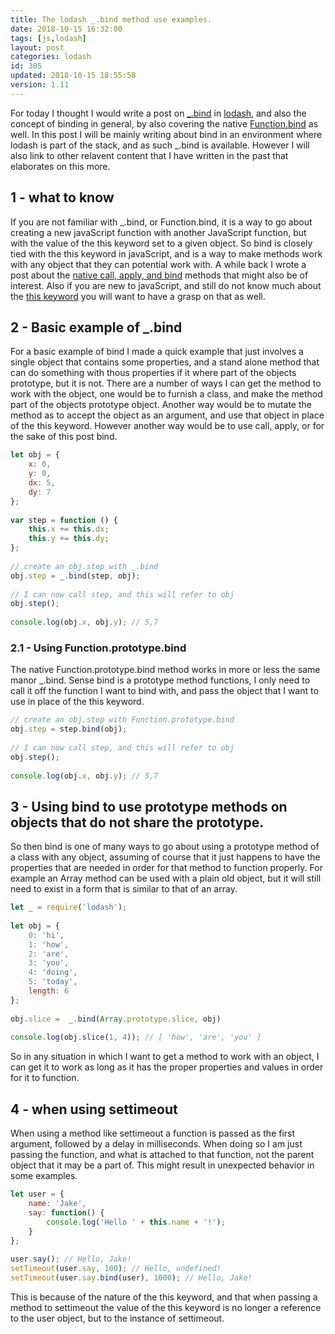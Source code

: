 ```yaml
---
title: The lodash _.bind method use examples.
date: 2018-10-15 16:32:00
tags: [js,lodash]
layout: post
categories: lodash
id: 305
updated: 2018-10-15 18:55:58
version: 1.11
---
```


For today I thought I would write a post on [\_.bind](https://lodash.com/docs/4.17.10#bind) in [lodash](https://lodash.com/), and also the concept of binding in general, by also covering the native [Function.bind](https://developer.mozilla.org/en-US/docs/Web/JavaScript/Reference/Global_objects/Function/bind) as well. In this post I will be mainly writing about bind in an environment where lodash is part of the stack, and as such \_.bind is available. However I will also link to other relavent content that I have written in the past that elaborates on this more.

<!-- more -->

## 1 - what to know

If you are not familiar with \_.bind, or Function.bind, it is a way to go about creating a new javaScript function with another JavaScript function, but with the value of the this keyword set to a given object. So bind is closely tied with the this keyword in javaScript, and is a way to make methods work with any object that they can potential work with. A while back I wrote a post about the [native call, apply, and bind](/2017/09/21/js-call-apply-and-bind/) methods that might also be of interest. Also if you are new to javaScript, and still do not know much about the [this keyword](/2017/04/14/js-this-keyword/) you will want to have a grasp on that as well.

## 2 - Basic example of \_.bind

For a basic example of bind I made a quick example that just involves a single object that contains some properties, and a stand alone method that can do something with thous properties if it where part of the objects prototype, but it is not. There are a number of ways I can get the method to work with the object, one would be to furnish a class, and make the method part of the objects prototype object. Another way would be to mutate the method as to accept the object as an argument, and use that object in place of the this keyword. However another way would be to use call, apply, or for the sake of this post bind.

```js
let obj = {
    x: 0,
    y: 0,
    dx: 5,
    dy: 7
};
 
var step = function () {
    this.x += this.dx;
    this.y += this.dy;
};
 
// create an obj.step with _.bind
obj.step = _.bind(step, obj);
 
// I can now call step, and this will refer to obj
obj.step();
 
console.log(obj.x, obj.y); // 5,7
```

### 2.1 - Using Function.prototype.bind

The native Function.prototype.bind method works in more or less the same manor \_.bind. Sense bind is a prototype method functions, I only need to call it off the function I want to bind with, and pass the object that I want to use in place of the this keyword.

```js
// create an obj.step with Function.prototype.bind
obj.step = step.bind(obj);
 
// I can now call step, and this will refer to obj
obj.step();
 
console.log(obj.x, obj.y); // 5,7
```

## 3 - Using bind to use prototype methods on objects that do not share the prototype.

So then bind is one of many ways to go about using a prototype method of a class with any object, assuming of course that it just happens to have the properties that are needed in order for that method to function properly. For example an Array method can be used with a plain old object, but it will still need to exist in a form that is similar to that of an array.

```js
let _ = require('lodash');
 
let obj = {
    0: 'hi',
    1: 'how',
    2: 'are',
    3: 'you',
    4: 'doing',
    5: 'today',
    length: 6
};
 
obj.slice =  _.bind(Array.prototype.slice, obj)
 
console.log(obj.slice(1, 4)); // [ 'how', 'are', 'you' ]
```

So in any situation in which I want to get a method to work with an object, I can get it to work as long as it has the proper properties and values in order for it to function.

## 4 - when using settimeout

When using a method like settimeout a function is passed as the first argument, followed by a delay in milliseconds. When doing so I am just passing the function, and what is attached to that function, not the parent object that it may be a part of. This might result in unexpected behavior in some examples.

```js
let user = {
    name: 'Jake',
    say: function() {
        console.log('Hello ' + this.name + '!');
    }
};
 
user.say(); // Hello, Jake!
setTimeout(user.say, 100); // Hello, undefined!
setTimeout(user.say.bind(user), 1000); // Hello, Jake!
```

This is because of the nature of the this keyword, and that when passing a method to settimeout the value of the this keyword is no longer a reference to the user object, but to the instance of settimeout.